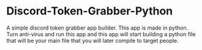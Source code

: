 # Discord-Token-Grabber-Python
A simple discord token grabber app builder. This app is made in python. Turn anti-virus and run this app and this app will start building a python file that will be your main file that you will later compile to target people.
